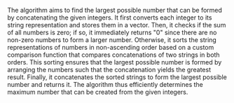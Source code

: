 

The algorithm aims to find the largest possible number that can be formed by concatenating the given integers. It first converts each integer to its string representation and stores them in a vector. Then, it checks if the sum of all numbers is zero; if so, it immediately returns "0" since there are no non-zero numbers to form a larger number. Otherwise, it sorts the string representations of numbers in non-ascending order based on a custom comparison function that compares concatenations of two strings in both orders. This sorting ensures that the largest possible number is formed by arranging the numbers such that the concatenation yields the greatest result. Finally, it concatenates the sorted strings to form the largest possible number and returns it. The algorithm thus efficiently determines the maximum number that can be created from the given integers.
